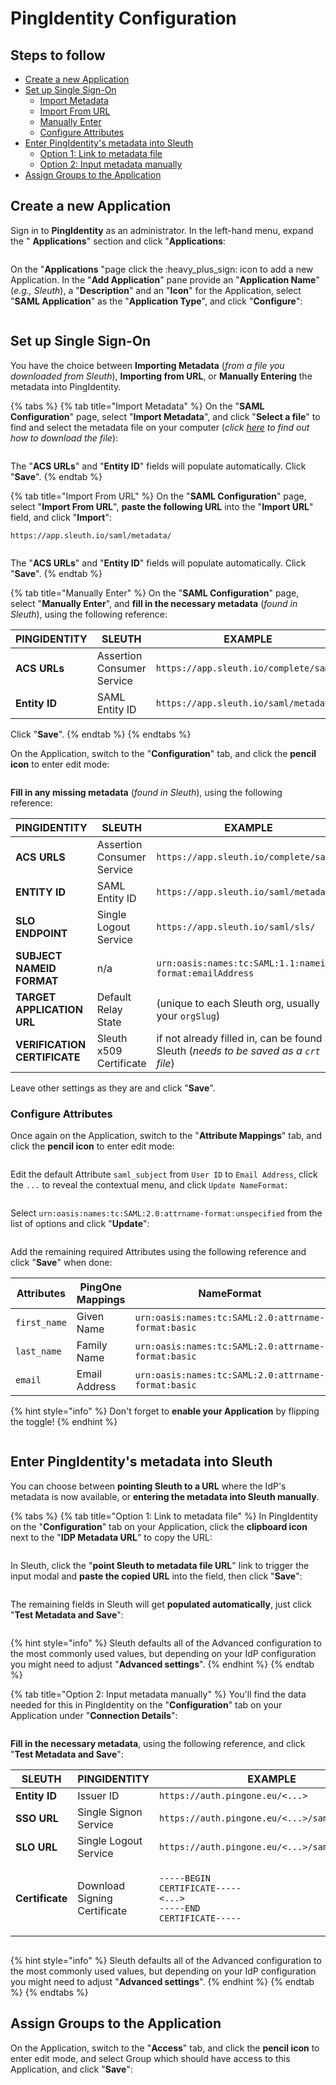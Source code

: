 # PingIdentity Configuration

## Steps to follow

* [Create a new Application](pingid-configuration.md#create-a-new-application)
* [Set up Single Sign-On](pingid-configuration.md#set-up-single-sign-on)
  * [Import Metadata](pingid-configuration.md#import-metadata)
  * [Import From URL](pingid-configuration.md#import-from-url)
  * [Manually Enter](pingid-configuration.md#manually-enter)
  * [Configure Attributes](pingid-configuration.md#configure-attributes)
* [Enter PingIdentity's metadata into Sleuth](pingid-configuration.md#enter-pingidentitys-metadata-into-sleuth)
  * [Option 1: Link to metadata file](pingid-configuration.md#option-1-link-to-metadata-file)
  * [Option 2: Input metadata manually](pingid-configuration.md#option-2-input-metadata-manually)
* [Assign Groups to the Application](pingid-configuration.md#assign-groups-to-the-application)

## Create a new Application

Sign in to **PingIdentity** as an administrator. In the left-hand menu, expand the " **Applications**" section and click "**Applications**:

<figure><img src="../../../../.gitbook/assets/image (132).png" alt=""><figcaption></figcaption></figure>

On the "**Applications** "page click the :heavy\_plus\_sign:  icon to add a new Application. In the "**Add Application**" pane provide an "**Application Name**" (_e.g., Sleuth_), a "**Description**" and an "**Icon**" for the Application, select "**SAML Application**" as the "**Application Type**", and click "**Configure**":

<figure><img src="../../../../.gitbook/assets/image (150).png" alt=""><figcaption></figcaption></figure>

## Set up Single Sign-On

You have the choice between **Importing Metadata** (_from a file you downloaded from Sleuth_), **Importing from URL**, or **Manually Entering** the metadata into PingIdentity.



{% tabs %}
{% tab title="Import Metadata" %}
On the "**SAML Configuration**" page, select "**Import Metadata**", and click "**Select a file**" to find and select the metadata file on your computer (_click_ [_here_](https://help.sleuth.io/settings/organization/signup/saml#gather-sleuth-service-provider-metadata) _to find out how to download the file_):

<figure><img src="../../../../.gitbook/assets/image (151).png" alt=""><figcaption></figcaption></figure>

The "**ACS URLs**" and "**Entity ID**" fields will populate automatically. Click "**Save**".
{% endtab %}

{% tab title="Import From URL" %}
On the "**SAML Configuration**" page, select "**Import From URL**", **paste the following URL** into the "**Import URL**" field, and click "**Import**":

```url
https://app.sleuth.io/saml/metadata/
```

<figure><img src="../../../../.gitbook/assets/image (152).png" alt=""><figcaption></figcaption></figure>

The "**ACS URLs**" and "**Entity ID**" fields will populate automatically. Click "**Save**".
{% endtab %}

{% tab title="Manually Enter" %}
On the "**SAML Configuration**" page, select "**Manually Enter**", and **fill in the necessary metadata** (_found in Sleuth_), using the following reference:

| PINGIDENTITY  | SLEUTH                     | EXAMPLE                                |
| ------------- | -------------------------- | -------------------------------------- |
| **ACS URLs**  | Assertion Consumer Service | `https://app.sleuth.io/complete/saml/` |
| **Entity ID** | SAML Entity ID             | `https://app.sleuth.io/saml/metadata/` |

Click "**Save**".
{% endtab %}
{% endtabs %}

On the Application, switch to the "**Configuration**" tab, and click the **pencil icon** to enter edit mode:

<figure><img src="../../../../.gitbook/assets/image (137).png" alt=""><figcaption></figcaption></figure>

**Fill in any missing metadata** (_found in Sleuth_), using the following reference:

| PINGIDENTITY                 | SLEUTH                     | EXAMPLE                                                                                |
| ---------------------------- | -------------------------- | -------------------------------------------------------------------------------------- |
| **ACS URLS**                 | Assertion Consumer Service | `https://app.sleuth.io/complete/saml/`                                                 |
| **ENTITY ID**                | SAML Entity ID             | `https://app.sleuth.io/saml/metadata/`                                                 |
| **SLO ENDPOINT**             | Single Logout Service      | `https://app.sleuth.io/saml/sls/`                                                      |
| **SUBJECT NAMEID FORMAT**    | n/a                        | `urn:oasis:names:tc:SAML:1.1:nameid-format:emailAddress`                               |
| **TARGET APPLICATION URL**   | Default Relay State        | (unique to each Sleuth org, usually your `orgSlug`)                                    |
| **VERIFICATION CERTIFICATE** | Sleuth x509 Certificate    | if not already filled in, can be found in Sleuth (_needs to be saved as a `crt` file_) |

Leave other settings as they are and click "**Save**".

### Configure Attributes

Once again on the Application, switch to the "**Attribute Mappings**" tab, and click the **pencil icon** to enter edit mode:

<figure><img src="../../../../.gitbook/assets/image (139).png" alt=""><figcaption></figcaption></figure>

Edit the default Attribute `saml_subject` from `User ID` to `Email Address`, click the `...` to reveal the contextual menu, and click `Update NameFormat`:

<figure><img src="../../../../.gitbook/assets/image (140).png" alt=""><figcaption></figcaption></figure>

Select `urn:oasis:names:tc:SAML:2.0:attrname-format:unspecified` from the list of options and click "**Update**":

<figure><img src="../../../../.gitbook/assets/image (141).png" alt=""><figcaption></figcaption></figure>

Add the remaining required Attributes using the following reference and click "**Save**" when done:

| Attributes   | PingOne Mappings | NameFormat                                          |
| ------------ | ---------------- | --------------------------------------------------- |
| `first_name` | Given Name       | `urn:oasis:names:tc:SAML:2.0:attrname-format:basic` |
| `last_name`  | Family Name      | `urn:oasis:names:tc:SAML:2.0:attrname-format:basic` |
| `email`      | Email Address    | `urn:oasis:names:tc:SAML:2.0:attrname-format:basic` |

{% hint style="info" %}
Don't forget to **enable your Application** by flipping the toggle!
{% endhint %}

<figure><img src="../../../../.gitbook/assets/image (142).png" alt=""><figcaption></figcaption></figure>

## Enter PingIdentity's metadata into Sleuth

You can choose between **pointing Sleuth to a URL** where the IdP's metadata is now available, or **entering the metadata into Sleuth manually**.

{% tabs %}
{% tab title="Option 1: Link to metadata file" %}
In PingIdentity on the "**Configuration**" tab on your Application, click the **clipboard icon** next to the "**IDP Metadata URL**" to copy the URL:

<figure><img src="../../../../.gitbook/assets/image (144).png" alt=""><figcaption></figcaption></figure>

In Sleuth, click the "**point Sleuth to metadata file URL**" link to trigger the input modal and **paste the copied URL** into the field, then click "**Save**":

<figure><img src="../../../../.gitbook/assets/image (145).png" alt=""><figcaption></figcaption></figure>

The remaining fields in Sleuth will get **populated automatically**, just click "**Test Metadata and Save**":

<figure><img src="../../../../.gitbook/assets/image (146).png" alt=""><figcaption></figcaption></figure>

{% hint style="info" %}
Sleuth defaults all of the Advanced configuration to the most commonly used values, but depending on your IdP configuration you might need to adjust "**Advanced settings**".
{% endhint %}
{% endtab %}

{% tab title="Option 2: Input metadata manually" %}
You'll find the data needed for this in PingIdentity on the "**Configuration**" tab on your Application under "**Connection Details**":

<figure><img src="../../../../.gitbook/assets/image (147).png" alt=""><figcaption></figcaption></figure>

**Fill in the necessary metadata**, using the following reference, and click "**Test Metadata and Save**":

| SLEUTH          | PINGIDENTITY                 | EXAMPLE                                                                                                              |
| --------------- | ---------------------------- | -------------------------------------------------------------------------------------------------------------------- |
| **Entity ID**   | Issuer ID                    | `https://auth.pingone.eu/<...>`                                                                                      |
| **SSO URL**     | Single Signon Service        | `https://auth.pingone.eu/<...>/saml20/idp/sso`                                                                       |
| **SLO URL**     | Single Logout Service        | `https://auth.pingone.eu/<...>/saml20/idp/slo`                                                                       |
| **Certificate** | Download Signing Certificate | <p><code>-----BEGIN CERTIFICATE-----</code><br><code>&#x3C;...></code><br><code>-----END CERTIFICATE-----</code></p> |

<figure><img src="../../../../.gitbook/assets/image (148).png" alt=""><figcaption></figcaption></figure>

{% hint style="info" %}
Sleuth defaults all of the Advanced configuration to the most commonly used values, but depending on your IdP configuration you might need to adjust "**Advanced settings**".
{% endhint %}
{% endtab %}
{% endtabs %}

## Assign Groups to the Application

On the Application, switch to the "**Access**" tab, and click the **pencil icon** to enter edit mode, and select Group which should have access to this Application, and click "**Save**":

<figure><img src="../../../../.gitbook/assets/image (149).png" alt=""><figcaption></figcaption></figure>

